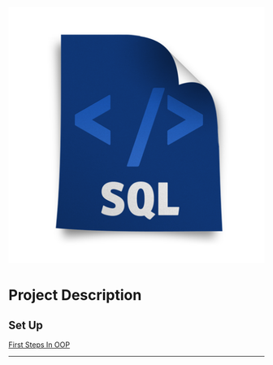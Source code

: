# <p align="center"> ![alt text](https://github.com/Dimitrov-S-Dev-Python/Sales_Analysis_PBI/blob/master/sql.png) <p>
# Project Description
## Set Up
[First Steps In OOP](https://forms.gle/hZskAcbC9Tb7yTTL6)

---